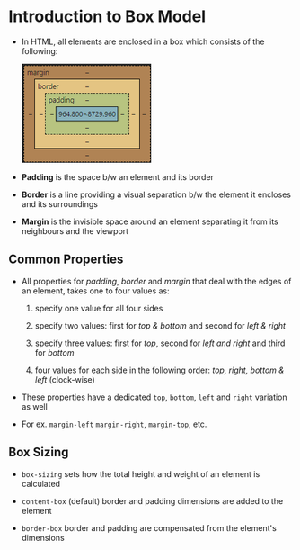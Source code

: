 # Introduction to Box Model

- In HTML, all elements are enclosed in a box which consists of the following:

    ![image of the box](../../multimedia/box.png)

- **Padding** is the space b/w an element and its border

- **Border** is a line providing a visual separation b/w the element it encloses
and its surroundings

- **Margin** is the invisible space around an element separating it from its
neighbours and the viewport

## Common Properties

- All properties for *padding*, *border* and *margin* that deal with the edges
of an element, takes one to four values as:

    1. specify one value for all four sides

    2. specify two values: first for *top & bottom* and second for *left & right*

    3. specify three values: first for *top*, second for *left and right* and
    third for *bottom*

    4. four values for each side in the following order: *top, right, bottom & left*
    (clock-wise)

- These properties have a dedicated `top`, `bottom`, `left` and `right` variation
as well

- For ex. `margin-left` `margin-right`, `margin-top`, etc.

## Box Sizing

- `box-sizing` sets how the total height and weight of an element is calculated

- `content-box` (default) border and padding dimensions are added to the element

- `border-box` border and padding are compensated from the element's dimensions
